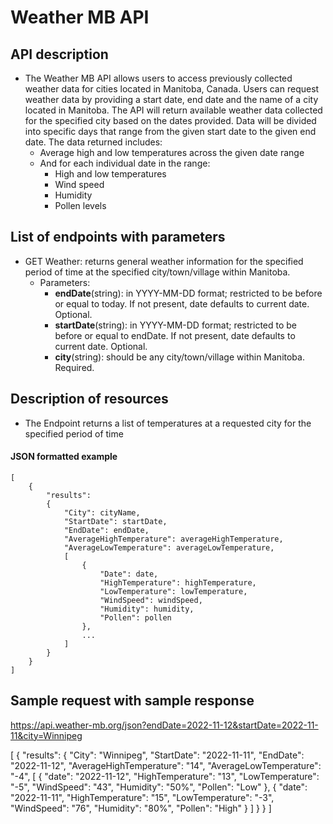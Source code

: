 # Weather MB API

## API description    
- The Weather MB API allows users to access previously collected weather data for cities located in Manitoba, Canada. Users can request weather data by providing a start date, end date and the name of a city located in Manitoba. The API will return available weather data collected for the specified city based on the dates provided. Data will be divided into specific days that range from the given start date to the given end date. The data returned includes:
    - Average high and low temperatures across the given date range 
    - And for each individual date in the range:
        - High and low temperatures 
        - Wind speed 
        - Humidity
        - Pollen levels

## List of endpoints with parameters
 
- GET Weather: returns general weather information for the specified period of time at the specified city/town/village within Manitoba.
    - Parameters: 
        - **endDate**(string): in YYYY-MM-DD format; restricted to be before or equal to today. If not present, date defaults to current date. Optional.
        - **startDate**(string): in YYYY-MM-DD format; restricted to be before or equal to endDate. If not present, date defaults to current date. Optional.
        - **city**(string): should be any city/town/village within Manitoba. Required.

## Description of resources
- The Endpoint returns a list of temperatures at a requested city for the specified period of time
#### **JSON formatted example**
```
[
    {
        "results":
        {
            "City": cityName,
            "StartDate": startDate,
            "EndDate": endDate, 
            "AverageHighTemperature": averageHighTemperature,
            "AverageLowTemperature": averageLowTemperature,
            [
                {
                    "Date": date,
                    "HighTemperature": highTemperature,
                    "LowTemperature": lowTemperature,
                    "WindSpeed": windSpeed,
                    "Humidity": humidity,
                    "Pollen": pollen
                },
                ...
            ]
        }
    }
]
```

## Sample request with sample response
https://api.weather-mb.org/json?endDate=2022-11-12&startDate=2022-11-11&city=Winnipeg

[
    {
        "results":
        {
            "City": "Winnipeg",
            "StartDate": "2022-11-11",
            "EndDate": "2022-11-12", 
            "AverageHighTemperature": "14",
            "AverageLowTemperature": "-4",
            [
                {
                    "date": "2022-11-12",
                    "HighTemperature": "13",
                    "LowTemperature": "-5",
                    "WindSpeed": "43",
                    "Humidity": "50%",
                    "Pollen": "Low"
                },
                {
                    "date": "2022-11-11",
                    "HighTemperature": "15",
                    "LowTemperature": "-3",
                    "WindSpeed": "76",
                    "Humidity": "80%",
                    "Pollen": "High"
                }
            ]
        }
    }
]
